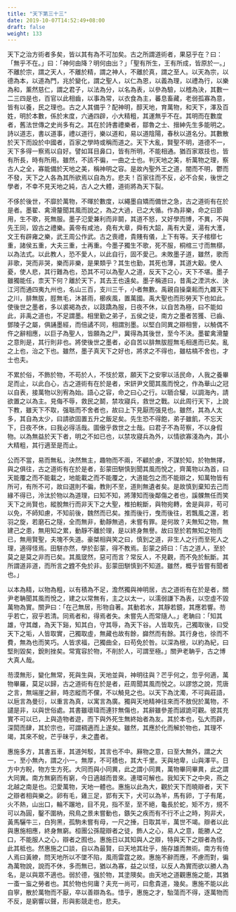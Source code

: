 ```yaml
---
title: "天下第三十三"
date: 2019-10-07T14:52:49+08:00
draft: false
weight: 133
---
```




天下之治方術者多矣，皆以其有為不可加矣。古之所謂道術者，果惡乎在？曰：「<span class="text-secondary">無乎不在。</span>」曰：「<span class="text-secondary">神何由降？明何由出？</span>」「<span class="text-secondary">聖有所生，王有所成，皆原於一。</span>」不離於宗，謂之天人，不離於精，謂之神人，不離於真，謂之至人。以天為宗，以德為本，以道為門，兆於變化，謂之聖人，以仁為恩，以義為理，以禮為行，以樂為和，薰然慈仁，謂之君子，以法為分，以名為表，以參為驗，以稽為決，其數一二三四是也，百官以此相齒，以事為常，以衣食為主，蕃息畜藏，老弱孤寡為意，皆有以養，民之理也。古之人其備乎？配神明，醇天地，育萬物，和天下，澤及百姓，明於本數，係於末度，六通四辟，小大精粗，其運無乎不在。其明而在數度者，舊法世傳之史尚多有之。其在於詩書禮樂者，鄒魯之士、搢紳先生多能明之。詩以道志，書以道事，禮以道行，樂以道和，易以道陰陽，春秋以道名分。其數散於天下而設於中國者，百家之學時或稱而道之。天下大亂，賢聖不明，道德不一，天下多得一察焉以自好。譬如耳目鼻口，皆有所明，不能相通。猶百家眾技也，皆有所長，時有所用。雖然，不該不徧，一曲之士也。判天地之美，析萬物之理，察古人之全，寡能備於天地之美，稱神明之容。是故內聖外王之道，闇而不明，鬱而不發，天下之人各為其所欲焉以自為方。悲夫！百家往而不反，必不合矣，後世之學者，不幸不見天地之純，古人之大體，道術將為天下裂。



不侈於後世，不靡於萬物，不暉於數度，以繩墨自矯而備世之急，古之道術有在於是者。墨翟、禽滑釐聞其風而說之，為之大過，已之大循。作為非樂，命之曰節用，生不歌，死無服。墨子氾愛兼利而非鬬，其道不怒，又好學而博，不異，不與先王同，毀古之禮樂。黃帝有咸池，堯有大章，舜有大韶，禹有大夏，湯有大濩，文王有辟雍之樂，武王周公作武。古之喪禮，貴賤有儀，上下有等。天子棺槨七重，諸侯五重，大夫三重，士再重。今墨子獨生不歌，死不服，桐棺三寸而無槨，以為法式。以此教人，恐不愛人，以此自行，固不愛己。未敗墨子道，雖然，歌而非歌，哭而非哭，樂而非樂，是果類乎？其生也勤，其死也薄，其道大觳。使人憂，使人悲，其行難為也，恐其不可以為聖人之道，反天下之心，天下不堪。墨子雖獨能任，柰天下何？離於天下，其去王也遠矣。墨子稱道曰，昔禹之湮洪水、決江河而通四夷九州也，名山三百，支川三千，小者無數。禹親自操稾耜而九雜天下之川，腓無胈，脛無毛，沐甚雨，櫛疾風，置萬國。禹大聖也而形勞天下也如此。使後世之墨者，多以裘褐為衣，以跂蹻為服，日夜不休，以自苦為極，曰不能如此，非禹之道也，不足謂墨。相里勤之弟子，五侯之徒，南方之墨者苦獲、已齒、鄧陵子之屬，俱誦墨經，而倍譎不同，相謂別墨。以堅白同異之辯相訾，以觭偶不仵之辭相應，以巨子為聖人，皆願為之尸，冀得為其後世，至今不決。墨翟禽滑釐之意則是，其行則非也。將使後世之墨者，必自苦以腓無胈脛無毛相進而已矣。亂之上也，治之下也。雖然，墨子真天下之好也，將求之不得也，雖枯槁不舍也，才士也夫。



不累於俗，不飾於物，不苟於人，不忮於眾，願天下之安寧以活民命，人我之養畢足而止，以此白心，古之道術有在於是者，宋鈃尹文聞其風而悅之，作為華山之冠以自表，接萬物以別宥為始。語心之容，命之曰心之行。以聏合驩，以調海內，請欲置之以為主。見侮不辱，救民之鬬，禁攻寢兵，救世之戰。以此周行天下，上說下教，雖天下不取，强聒而不舍者也，故曰上下見厭而强見也。雖然，其為人太多，其自為太少，曰請欲固置五升之飯足矣。先生恐不得飽，弟子雖飢，不忘天下，日夜不休，曰我必得活哉。圖傲乎救世之士哉。曰君子不為苛察，不以身假物。以為無益於天下者，明之不如已也，以禁攻寢兵為外，以情欲寡淺為內，其小大精粗，其行適至是而止。



公而不當，易而無私，決然無主，趣物而不兩，不顧於慮，不謀於知，於物無擇，與之俱往，古之道術有在於是者，彭蒙田駢慎到聞其風而悅之，齊萬物以為首，曰天能覆之而不能載之，地能載之而不能覆之，大道能包之而不能辯之，知萬物皆有所可，有所不可，故曰選則不徧，教則不至，道則無遺者矣。是故慎到棄知去己而緣不得已，泠汰於物以為道理，曰知不知，將薄知而後鄰傷之者也，謑髁無任而笑天下之尚賢也，縱脫無行而非天下之大聖，椎拍輐斷，與物宛轉，舍是與非，苟可以免，不師知慮，不知前後，魏然而已矣。推而後行，曳而後往，若飄風之還，若羽之旋，若磨石之隧，全而無非，動靜無過，未嘗有罪。是何故？夫無知之物，無建己之患，無用知之累，動靜不離於理，是以終身無譽。故曰至於若無知之物而已，無用賢聖，夫塊不失道。豪桀相與笑之曰，慎到之道，非生人之行而至死人之理，適得怪焉。田駢亦然，學於彭蒙，得不教焉。彭蒙之師曰：「<span class="text-secondary">古之道人，至於莫之是莫之非而已矣。其風窢然，惡可而言？常反人，不見觀，而不免於魭斷。其所謂道非道，而所言之韙不免於非。彭蒙田駢慎到不知道。雖然，概乎皆嘗有聞者也。</span>」



以本為精，以物為粗，以有積為不足，澹然獨與神明居，古之道術有在於是者，關尹老聃聞其風而悅之，建之以常無有，主之以太一，以濡弱謙下為表，以空虛不毀萬物為實。關尹曰：「<span class="text-secondary">在己無居，形物自著。其動若水，其靜若鏡，其應若響。芴乎若亡，寂乎若清。同焉者和，得焉者失。未嘗先人而常隨人。</span>」老聃曰：「<span class="text-secondary">知其雄，守其雌，為天下谿，知其白，守其辱，為天下谷。人皆取先，己獨取後，曰受天下之垢，人皆取實，己獨取虛，無藏也故有餘，巋然而有餘。其行身也，徐而不費，無為也而笑巧。人皆求福，己獨曲全，曰苟免於咎。以深為根，以約為紀，曰堅則毀矣，銳則挫矣。常寬容於物，不削於人，可謂至極。</span>」關尹老聃乎，古之博大真人哉。



芴漠無形，變化無常，死與生與，天地並與，神明往與？芒乎何之，忽乎何適，萬物畢羅，莫足以歸，古之道術有在於是者，莊周聞其風而悅之。以謬悠之說，荒唐之言，無端崖之辭，時恣縱而不儻，不以觭見之也。以天下為沈濁，不可與莊語，以巵言為曼衍，以重言為真，以寓言為廣。獨與天地精神往來而不敖倪於萬物，不譴是非，以與世俗處。其書雖瓌瑋而連犿無傷也，其辭雖參差而諔詭可觀。彼其充實不可以已，上與造物者遊，而下與外死生無終始者為友。其於本也，弘大而辟，深閎而肆，其於宗也，可謂稠適而上遂矣。雖然，其應於化而解於物也，其理不竭，其來不蛻，芒乎昧乎，未之盡者。



惠施多方，其書五車，其道舛駁，其言也不中。厤物之意，曰至大無外，謂之大一，至小無內，謂之小一。無厚，不可積也，其大千里。天與地卑，山與澤平。日方中方睨，物方生方死。大同而與小同異，此之謂小同異，萬物畢同畢異，此之謂大同異。南方無窮而有窮，今日適越而昔來。連環可解也。我知天下之中央，燕之北越之南是也。氾愛萬物，天地一體也。惠施以此為大，觀於天下而曉辯者，天下之辯者相與樂之。卵有毛，雞三足，郢有天下，犬可以為羊，馬有卵，丁子有尾，火不熱，山出口，輪不蹍地，目不見，指不至，至不絕，龜長於蛇，矩不方，規不可以為圓，鑿不圍枘，飛鳥之景未嘗動也，鏃矢之疾而有不行不止之時，狗非犬，黃馬驪牛三，白狗黑，孤駒未嘗有母，一尺之捶，日取其半，萬世不竭。辯者以此與惠施相應，終身無窮。桓團公孫龍辯者之徒，飾人之心，易人之意，能勝人之口，不能服人之心，辯者之囿也。惠施日以其知與人之辯，特與天下之辯者為怪，此其柢也。然惠施之口談，自以為最賢，曰天地其壯乎，施存雄而無術。南方有倚人焉曰黃繚，問天地所以不墜不陷，風雨雷霆之故。惠施不辭而應，不慮而對，徧為萬物說，說而不休，多而無已，猶以為寡，益之以怪，以反人為實而欲以勝人為名，是以與眾不適也。弱於德，强於物，其塗隩矣。由天地之道觀惠施之能，其猶一蚉一䖟之勞者也。其於物也何庸？夫充一尚可，曰愈貴道，幾矣。惠施不能以此自寧，散於萬物而不厭，卒以善辯為名。惜乎，惠施之才，駘蕩而不得，逐萬物而不反，是窮響以聲，形與影競走也，悲夫。